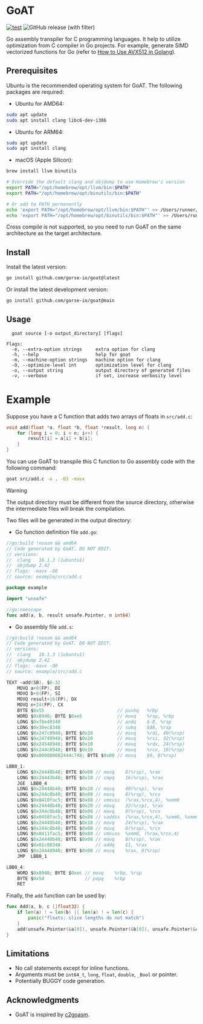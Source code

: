 # GoAT

[![test](https://github.com/gorse-io/goat/actions/workflows/test.yml/badge.svg)](https://github.com/gorse-io/goat/actions/workflows/test.yml)
![GitHub release (with filter)](https://img.shields.io/github/v/release/gorse-io/goat)

Go assembly transpiler for C programming languages. It help to utilize optimization from C compiler in Go projects. For example, generate SIMD vectorized functions for Go (refer to [How to Use AVX512 in Golang](https://gorse.io/posts/avx512-in-golang.html)).

## Prerequisites

Ubuntu is the recommended operating system for GoAT. The following packages are required:

- Ubuntu for AMD64:

```bash
sudo apt update
sudo apt install clang libc6-dev-i386
```

- Ubuntu for ARM64:

```bash
sudo apt update
sudo apt install clang
```

- macOS (Apple Silicon):

```bash
brew install llvm binutils

# Override the default clang and objdump to use Homebrew's version
export PATH="/opt/homebrew/opt/llvm/bin:$PATH"
export PATH="/opt/homebrew/opt/binutils/bin:$PATH"

# Or add to PATH permanently
echo 'export PATH="/opt/homebrew/opt/llvm/bin:$PATH"' >> /Users/runner/.bash_profile
echo 'export PATH="/opt/homebrew/opt/binutils/bin:$PATH"' >> /Users/runner/.bash_profile
```

Cross compile is not supported, so you need to run GoAT on the same architecture as the target architecture.

## Install

Install the latest version:

```bash
go install github.com/gorse-io/goat@latest
```

Or install the latest development version:

```bash
go install github.com/gorse-io/goat@main
```

## Usage

```
  goat source [-o output_directory] [flags]

Flags:
  -e, --extra-option strings     extra option for clang
  -h, --help                     help for goat
  -m, --machine-option strings   machine option for clang
  -O, --optimize-level int       optimization level for clang
  -o, --output string            output directory of generated files
  -v, --verbose                  if set, increase verbosity level
```

# Example

Suppose you have a C function that adds two arrays of floats in `src/add.c`:

```c
void add(float *a, float *b, float *result, long n) {
    for (long i = 0; i < n; i++) {
        result[i] = a[i] + b[i];
    }
}
```

You can use GoAT to transpile this C function to Go assembly code with the following command:

```bash
goat src/add.c -o . -O3 -mavx
```

> [!WARNING]
> The output directory must be different from the source directory, otherwise the intermediate files will break the compilation.

Two files will be generated in the output directory:

- Go function definition file `add.go`:

```go
//go:build !noasm && amd64
// Code generated by GoAT. DO NOT EDIT.
// versions:
// 	clang   18.1.3 (1ubuntu1)
// 	objdump 2.42
// flags: -mavx -O0
// source: example/src/add.c

package example

import "unsafe"

//go:noescape
func add(a, b, result unsafe.Pointer, n int64)
```

- Go assembly file `add.s`:

```go
//go:build !noasm && amd64
// Code generated by GoAT. DO NOT EDIT.
// versions:
// 	clang   18.1.3 (1ubuntu1)
// 	objdump 2.42
// flags: -mavx -O0
// source: example/src/add.c

TEXT ·add(SB), $0-32
	MOVQ a+0(FP), DI
	MOVQ b+8(FP), SI
	MOVQ result+16(FP), DX
	MOVQ n+24(FP), CX
	BYTE $0x55                           // pushq	%rbp
	WORD $0x8948; BYTE $0xe5             // movq	%rsp, %rbp
	LONG $0xf8e48348                     // andq	$-8, %rsp
	LONG $0x30ec8348                     // subq	$48, %rsp
	LONG $0x247c8948; BYTE $0x28         // movq	%rdi, 40(%rsp)
	LONG $0x24748948; BYTE $0x20         // movq	%rsi, 32(%rsp)
	LONG $0x24548948; BYTE $0x18         // movq	%rdx, 24(%rsp)
	LONG $0x244c8948; BYTE $0x10         // movq	%rcx, 16(%rsp)
	QUAD $0x000000082444c748; BYTE $0x00 // movq	$0, 8(%rsp)

LBB0_1:
	LONG $0x24448b48; BYTE $0x08 // movq	8(%rsp), %rax
	LONG $0x24443b48; BYTE $0x10 // cmpq	16(%rsp), %rax
	JGE  LBB0_4
	LONG $0x24448b48; BYTE $0x28 // movq	40(%rsp), %rax
	LONG $0x244c8b48; BYTE $0x08 // movq	8(%rsp), %rcx
	LONG $0x0410fac5; BYTE $0x88 // vmovss	(%rax,%rcx,4), %xmm0            # xmm0 = mem[0],zero,zero,zero
	LONG $0x24448b48; BYTE $0x20 // movq	32(%rsp), %rax
	LONG $0x244c8b48; BYTE $0x08 // movq	8(%rsp), %rcx
	LONG $0x0458fac5; BYTE $0x88 // vaddss	(%rax,%rcx,4), %xmm0, %xmm0
	LONG $0x24448b48; BYTE $0x18 // movq	24(%rsp), %rax
	LONG $0x244c8b48; BYTE $0x08 // movq	8(%rsp), %rcx
	LONG $0x0411fac5; BYTE $0x88 // vmovss	%xmm0, (%rax,%rcx,4)
	LONG $0x24448b48; BYTE $0x08 // movq	8(%rsp), %rax
	LONG $0x01c08348             // addq	$1, %rax
	LONG $0x24448948; BYTE $0x08 // movq	%rax, 8(%rsp)
	JMP  LBB0_1

LBB0_4:
	WORD $0x8948; BYTE $0xec // movq	%rbp, %rsp
	BYTE $0x5d               // popq	%rbp
	RET
```

Finally, the `add` function can be used by:

```go
func Add(a, b, c []float32) {
	if len(a) ! = len(b) || len(a) ! = len(c) {
		panic("floats: slice lengths do not match")
	}
	add(unsafe.Pointer(&a[0]), unsafe.Pointer(&b[0]), unsafe.Pointer(&c[0]), int64(len(a)))
}
```

## Limitations

- No call statements except for inline functions.
- Arguments must be `int64_t`, `long`, `float`, `double`, `_Bool` or pointer.
- Potentially BUGGY code generation.

## Acknowledgments

- GoAT is inspired by [c2goasm](https://github.com/minio/c2goasm).
